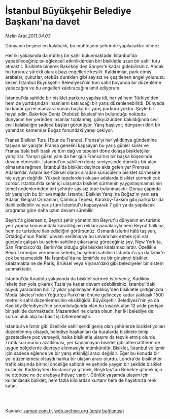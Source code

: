 # İstanbul Büyükşehir Belediye Başkanı'na davet

*Melih Arat 2011.04.03*

<td class="columnist-detail">
<p>Dünyanın beşinci en kalabalık, bu muhteşem şehrinde yapılacaklar bitmez.</p>
<p>
<div id="haberMetinDiv">
<p>Her iki yakasında da müthiş bir sahil bulunmaktadır. İstanbul'da yapabileceğiniz en eğlenceli etkinliklerden biri bisikletle uzun bir sahil turu atmaktır. Bisiklete binerek Bakırköy'den Sarıyer'e kadar gidebilirsiniz. Ancak bu turunuz sürekli olarak bazı engellerle kesilir. Kaldırımlar, park etmiş arabalar, çukurlar, otobüs durakları gibi sayısız ve çeşitlenen engel yolunuzu keser. İstanbul Büyükşehir Belediyesi'nin tüm sahil boyunda bir düzenleme yapacağını ve bu engelleri kaldıracağını ümit ediyorum.
<p>İstanbul'da sahilde bir bisiklet parkuru yapılsa idi, her yıl hem Türkiye'den hem de yurtdışından insanların katılacağı bir yarış düzenlenebilirdi. Dünyada bu kadar güzel manzara sunan başka bir yarış parkuru yoktur. Şöyle bir hayal edin. Bakırköy Deniz Otobüsü İskelesi'nin bulunduğu noktada dünyanın her yerinden insanlar toplanmış, gökyüzünden bakıldığında cıvıl cıvıl kalabalığın sadece başları görünüyor. Yarış başlıyor; dünyanın dört bir yanından kameralar Boğaz fonundaki yarışı çekiyor.
<p>Fransa Bisiklet Turu (Tour de France), Fransa'yı her yıl dünya gündemine taşıyan bir yarıştır. Fransa genelini kapsayan bu yarış günler sürer ve Fransa'daki belli başlı ve tüm dağ ve tepeleri döne dolaşa bisikletçiler yarışırlar. Yarışın güzel yanı da her gün Fransa'nın bir başka köşesinde devam etmesidir. İstanbul'un sahilleri deniz seviyesinde dümdüz bir alan olmasına rağmen, İstanbul'da bisiklet deyince akla gelen yer Prenses Adaları'dır. Adalar ise fiziksel olarak sıradan sürücülerin bisiklet sürmesine hiç uygun değildir. Yüksek tepelerden oluşan adalarda bisiklet sürmek çok zordur. İstanbul'da şehir içi ulaşımda bisiklet sürmenin yaygınlaşmamasının temel nedenlerinden biri şehirde sayısız tepe bulunmasıdır. Dünya çapında bir yarış için bu bir avantajdır. İstanbul Bisiklet Yarışı'na Boğaz'ın yanı sıra Adalar, Belgrat Ormanları, Çamlıca Tepesi, Karaköy-Taksim gibi parkurlar da dahil edilebilir ve yarış tüm İstanbul'u kapsayarak 7 gün ya da yapılacak programa göre daha uzun devam sürebilir.
<p>Beyrut'a giderseniz, Beyrut şehir yönetiminin Beyrut'u dünyanın en turistik yeri yapma konusundaki kararlılığının reklam panolarıyla hem Beyrut halkına, hem de turistlere ilan edildiğini görürsünüz. Osmanlı izlerini hâlâ taşıyan, Ortadoğu'nun Paris'i unvanı verilmiş ve bu unvanı hak etmek için var gücüyle çalışan bu şehrin sahiline çıkarsanız göreceğiniz şey, New York'ta, San Francisco'da, Berlin'de olduğu gibi bisiklet kiralamacılardır. Özellikle Beyrut örneğini vermemin sebebi, bu şehrin sahilinin İstanbul'a ya da İzmir'e çok benzemesidir. Ne İstanbul'da ne İzmir'de ne bir girişimci bisiklet kiralamakta ne de Paris, Brüksel veya Viyana'daki gibi belediyeler bir sistem sunmaktadır.
<p>İstanbul'da Anadolu yakasında da bisiklet sürmek isterseniz, Kadıköy İskele'den yola çıkarak Tuzla'ya kadar devam edebilirsiniz. İstanbul'daki büyük yaralardan biri 12 yıldır yapılmayan Kadıköy'den bisikletle çıktığınızda Moda İskelesi'nden Yoğurtçu Parkı'nın önüne gelinceye kadar yaklaşık 1500 metrelik sahil düzenlemesinin eksikliğidir. Büyükşehir Belediyesi'nin ya da Kadıköy Belediyesi'nin sorumluluğunda olan bu kısacık alan 12 yıldır perişan bir şekilde durmaktadır. Mazeretleri ne olursa olsun, her iki belediye de sorumluluk alıp bu basit işi bitirememiştir.
<p>İstanbul ve İzmir gibi özellikle sahil şeridi geniş olan şehirlerde bisiklet yolları düzenlenmiş olsaydı, belediye başkanları da buralarda bisiklete binip gazetecilere poz verseydi, halka bisikletle ulaşımı da teşvik etmiş olurdu. Trafik sorununun azaltılması, yer kaplamayan bisiklet gibi alternatiflerin de uygun bölgelerde devreye alınmasıyla mümkündür. Bisiklet, İstanbul ve İzmir için sadece eğlence ve bir yarış etkinliği aracı değildir. Eğer bu konuda bir yol düzenlemesi olsaydı harika bir ulaşım aracı olurdu. Londra'da bisikletler trafik akışında birinci önceliğe sahiptir ve şehirde yaygın bir şekilde bisiklet kullanılır. Kadıköy'den Bostancı'ya gitmek, Beşiktaş'tan Bebek'e gitmek için ne otobüse ne de arabaya ihtiyaç vardır. Günlük yaşamda ulaşım için kullanılacak bisiklet, hem fazla kilolardan kurtarır hem de hayatınıza renk katar. </p></p></p></p></p></p></div>
</p>


<p><br>
		 </br></p></td>

Kaynak: [zaman.com.tr](http://zaman.com.tr/yazar.do?yazino=1116612), [web.archive.org (arşiv bağlantısı)](http://web.archive.org/web/20110913223435/http://www.zaman.com.tr:80/yazar.do?yazino=1116612)
